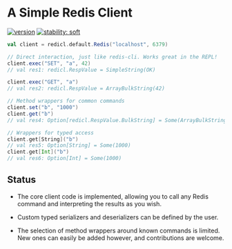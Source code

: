 # A Simple Redis Client

[![version](https://img.shields.io/maven-central/v/io.crashbox/redicl_3)](https://search.maven.org/artifact/io.crashbox/redicl_3/)
[![stability: soft](https://img.shields.io/badge/stability-soft-white)](https://www.crashbox.io/stability.html)

```scala
val client = redicl.default.Redis("localhost", 6379)

// Direct interaction, just like redis-cli. Works great in the REPL!
client.exec("SET", "a", 42)
// val res1: redicl.RespValue = SimpleString(OK)

client.exec("GET", "a")
// val res2: redicl.RespValue = ArrayBulkString(42)

// Method wrappers for common commands
client.set("b", "1000")
client.get("b")
// val res4: Option[redicl.RespValue.BulkString] = Some(ArrayBulkString(1000))

// Wrappers for typed access
client.get[String]("b")
// val res5: Option[String] = Some(1000)
client.get[Int]("b")
// val res6: Option[Int] = Some(1000)
```

## Status

- The core client code is implemented, allowing you to call any Redis command
  and interpreting the results as you wish.

- Custom typed serializers and deserializers can be defined by the user.

- The selection of method wrappers around known commands is limited. New ones
  can easily be added however, and contributions are welcome.
